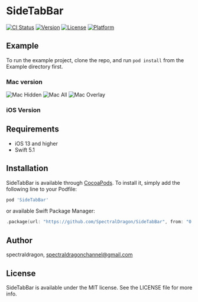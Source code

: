 # SideTabBar

[![CI Status](https://img.shields.io/travis/spectraldragon/SideTabBar.svg?style=flat)](https://travis-ci.org/spectraldragon/SideTabBar)
[![Version](https://img.shields.io/cocoapods/v/SideTabBar.svg?style=flat)](https://cocoapods.org/pods/SideTabBar)
[![License](https://img.shields.io/cocoapods/l/SideTabBar.svg?style=flat)](https://cocoapods.org/pods/SideTabBar)
[![Platform](https://img.shields.io/cocoapods/p/SideTabBar.svg?style=flat)](https://cocoapods.org/pods/SideTabBar)

## Example

To run the example project, clone the repo, and run `pod install` from the Example directory first.

### Mac version

![Mac Hidden](https://github.com/SpectralDragon/SideTabBar/Previews/mac_hidden.png)
![Mac All](https://github.com/SpectralDragon/SideTabBar/Previews/mac_all.png)
![Mac Overlay](https://github.com/SpectralDragon/SideTabBar/Previews/mac_overlay.png)

### iOS Version

## Requirements

* iOS 13 and higher
* Swift 5.1

## Installation

SideTabBar is available through [CocoaPods](https://cocoapods.org). To install
it, simply add the following line to your Podfile:

```ruby
pod 'SideTabBar'
```

or available Swift Package Manager:

```swift
.package(url: "https://github.com/SpectralDragon/SideTabBar", from: "0.1.0")
```

## Author

spectraldragon, spectraldragonchannel@gmail.com

## License

SideTabBar is available under the MIT license. See the LICENSE file for more info.
